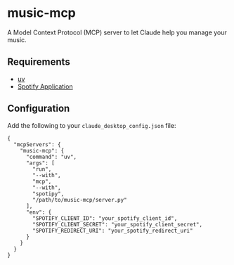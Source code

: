 # music-mcp

A Model Context Protocol (MCP) server to let Claude help you manage your music.

## Requirements

- [uv](https://docs.astral.sh/uv/)
- [Spotify Application](https://developer.spotify.com/dashboard)

## Configuration

Add the following to your `claude_desktop_config.json` file:

```
{
  "mcpServers": {
    "music-mcp": {
      "command": "uv",
      "args": [
        "run",
        "--with",
        "mcp",
        "--with",
        "spotipy",
        "/path/to/music-mcp/server.py"
      ],
      "env": {
        "SPOTIFY_CLIENT_ID": "your_spotify_client_id",
        "SPOTIFY_CLIENT_SECRET": "your_spotify_client_secret",
        "SPOTIFY_REDIRECT_URI": "your_spotify_redirect_uri"
      }
    }
  }
}
```